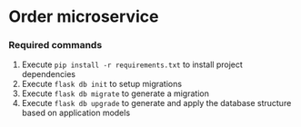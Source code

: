 # Order microservice

### Required commands

1. Execute `pip install -r requirements.txt` to install project dependencies
2. Execute `flask db init` to setup migrations
3. Execute `flask db migrate` to generate a migration
3. Execute `flask db upgrade` to generate and apply the database structure based on application models
